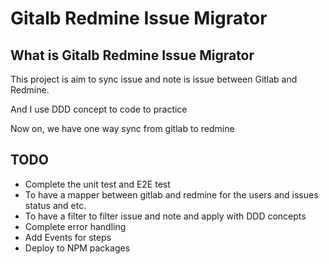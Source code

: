 # Gitalb Redmine Issue Migrator

## What is Gitalb Redmine Issue Migrator

This project is aim to sync issue and note is issue between Gitlab and Redmine. 

And I use DDD concept to code to practice

Now on, we have one way sync from gitlab to redmine

## TODO

- Complete the unit test and E2E test 
- To have a mapper between gitlab and redmine for the users and issues status and etc.
- To have a filter to filter issue and note and apply with DDD concepts 
- Complete error handling
- Add Events for steps
- Deploy to NPM packages

